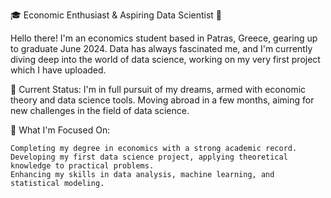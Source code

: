 🎓 Economic Enthusiast & Aspiring Data Scientist 🚀

Hello there! I'm an economics student based in Patras, Greece, gearing up to graduate June 2024. Data has always fascinated me, and I'm currently diving deep into the world of data science, working on my very first project which I have uploaded.

🌱 Current Status: I'm in full pursuit of my dreams, armed with economic theory and data science tools. Moving abroad in a few months, aiming for new challenges in the field of data science.

💼 What I'm Focused On:

    Completing my degree in economics with a strong academic record.
    Developing my first data science project, applying theoretical knowledge to practical problems.
    Enhancing my skills in data analysis, machine learning, and statistical modeling.
